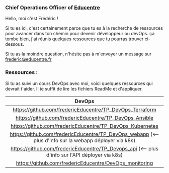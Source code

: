 ### Chief Operations Officer of [Educentre](https://www.educentre.fr) 

Hello, moi c'est Frédéric !

Si tu es ici, c'est certainement parce que tu es à la recherche de ressources pour avancer dans ton chemin pour devenir développeur ou devOps.
ça tombe bien, j'ai réunis quelques ressources que tu pourras trouver ci-dessous.

Si tu as la moindre question, n'hésite pas à m'envoyer un message sur frederic@educentre.fr

### Ressources :

Si tu as suivi un cours DevOps avec moi, voici quelques ressources qui devrait t'aider. Il te suffit de lire les fichiers ReadMe et d'appliquer.

| DevOps |
:---------------:|
| https://github.com/fredericEducentre/TP_DevOps_Terraform |
| https://github.com/fredericEducentre/TP_DevOps_Ansible |
| https://github.com/fredericEducentre/TP_DevOps_Kubernetes |
| https://github.com/fredericEducentre/TP_DevOps_webapp (<-- plus d'info sur la webapp déployer via k8s)|
| https://github.com/fredericEducentre/TP_Devops_api (<-- plus d'info sur l'API déployer via k8s)|
| https://github.com/fredericEducentre/DevOps_monitoring |

